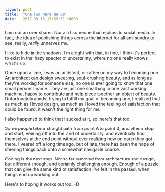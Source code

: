 ```yaml
---
layout: post
title:  "One Two Here We Go"
date:   2017-09-13 17:59:51 +0000
---
```



I am not an over sharer. Nor am I someone that rejoices in social media. In fact, the idea of publishing things across the internet for all and sundry to see, really, *really* unnerves me. 

I like to hide in the shadows. I'm alright with that, in fine, I think it's perfect to exist in that hazy specter of uncertainty, where no one really knows what's up. 

Once upon a time, I was an architect, or rather on my way to becoming one. An architect can design sweeping, soul-crushing beauty, and as long as they're working for someone else, no one is ever going to know that one small person's name. They are just one small cog in one vast working machine, happy to contribute and help piece together an object of beauty. Unfortunately amidst trying to fulfill my goal of becoming one, I realized that as much as I loved design, as much as I loved the feeling of satisfaction that could be found, it wasn't the right thing for me.

I also happened to think that I sucked at it, so there's that too. 

Some people take a straight path from point A to point B, and others stop and start, veering off into the land of uncertainty, and eventually find themselves at the end point without ever realizing how on earth they got there. I veered off a long time ago, but of late, there has been the hope of steering things back onto a somewhat navigable course. 

Coding is the next step. Not so far removed from architecture and design, but different enough, and certainly challenging enough. Enough of a puzzle that can give the same kind of satisfaction I've felt in the passed, when things end up working out. 

Here's to hoping it works out too.
-D
